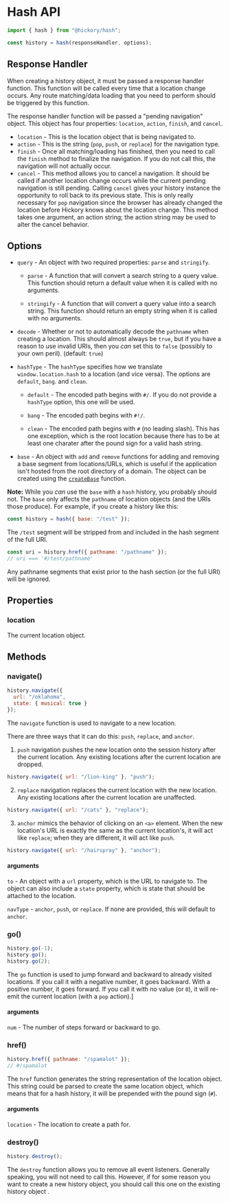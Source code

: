 # Hash API

```js
import { hash } from "@hickory/hash";

const history = hash(responseHandler, options);
```

## Response Handler

When creating a history object, it must be passed a response handler function. This function will be called every time that a location change occurs. Any route matching/data loading that you need to perform should be triggered by this function.

The response handler function will be passed a "pending navigation" object. This object has four properties: `location`, `action`, `finish`, and `cancel`.

- `location` - This is the location object that is being navigated to.
- `action` - This is the string (`pop`, `push`, or `replace`) for the navigation type.
- `finish` - Once all matching/loading has finished, then you need to call the `finish` method to finalize the navigation. If you do not call this, the navigation will not actually occur.
- `cancel` - This method allows you to cancel a navigation. It should be called if another location change occurs while the current pending navigation is still pending. Calling `cancel` gives your history instance the opportunity to roll back to its previous state. This is only really necessary for `pop` navigation since the browser has already changed the location before Hickory knows about the location change. This method takes one argument, an action string; the action string may be used to alter the cancel behavior.

## Options

- `query` - An object with two required properties: `parse` and `stringify`.

  - `parse` - A function that will convert a search string to a query value. This function should return a default value when it is called with no arguments.

  - `stringify` - A function that will convert a query value into a search string. This function should return an empty string when it is called with no arguments.

- `decode` - Whether or not to automatically decode the `pathname` when creating a location. This should almost always be `true`, but if you have a reason to use invalid URIs, then you _can_ set this to `false` (possibly to your own peril). (default: `true`)

- `hashType` - The `hashType` specifies how we translate `window.location.hash` to a location (and vice versa). The options are `default`, `bang`. and `clean`.

  - `default` - The encoded path begins with `#/`. If you do not provide a `hashType` option, this one will be used.

  - `bang` - The encoded path begins with `#!/`.

  - `clean` - The encoded path begins with `#` (no leading slash). This has one exception, which is the root location because there has to be at least one charater after the pound sign for a valid hash string.

- `base` - An object with `add` and `remove` functions for adding and removing a base segment
  from locations/URLs, which is useful if the application isn't hosted from the root directory of a domain. The object can be created using the [`createBase`](./createBase.md) function.

**Note:** While you _can_ use the `base` with a `hash` history, you probably should not. The `base` only affects the `pathname` of location objects (and the URIs those produce). For example, if you create a history like this:

```js
const history = hash({ base: "/test" });
```

The `/test` segment will be stripped from and included in the hash segment of the full URI.

```js
const uri = history.href({ pathname: "/pathname" });
// uri === '#/test/pathname'
```

Any pathname segments that exist prior to the hash section (or the full URI) will be ignored.

## Properties

### location

The current location object.

## Methods

### navigate()

```js
history.navigate({
  url: "/oklahoma",
  state: { musical: true }
});
```

The `navigate` function is used to navigate to a new location.

There are three ways that it can do this: `push`, `replace`, and `anchor`.

1.  `push` navigation pushes the new location onto the session history after the current location. Any existing locations after the current location are dropped.

```js
history.navigate({ url: "/lion-king" }, "push");
```

2.  `replace` navigation replaces the current location with the new location. Any existing locations after the current location are unaffected.

```js
history.navigate({ url: "/cats" }, "replace");
```

3.  `anchor` mimics the behavior of clicking on an `<a>` element. When the new location's URL is exactly the same as the current location's, it will act like `replace`; when they are different, it will act like `push`.

```js
history.navigate({ url: "/hairspray" }, "anchor");
```

#### arguments

`to` - An object with a `url` property, which is the URL to navigate to. The object can also include a `state` property, which is state that should be attached to the location.

`navType` - `anchor`, `push`, or `replace`. If none are provided, this will default to `anchor`.

### go()

```js
history.go(-1);
history.go();
history.go(2);
```

The `go` function is used to jump forward and backward to already visited locations. If you call it with a negative number, it goes backward. With a positive number, it goes forward. If you call it with no value (or `0`), it will re-emit the current location (with a `pop` action).]

#### arguments

`num` - The number of steps forward or backward to go.

### href()

```js
history.href({ pathname: "/spamalot" });
// #/spamalot
```

The `href` function generates the string representation of the location object. This string could be parsed to create the same location object, which means that for a hash history, it will be prepended with the pound sign (`#`).

#### arguments

`location` - The location to create a path for.

### destroy()

```js
history.destroy();
```

The `destroy` function allows you to remove all event listeners. Generally speaking, you will not need to call this. However, if for some reason you want to create a new history object, you should call this one on the existing history object .
